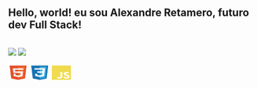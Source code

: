 ## Hello, world! eu sou Alexandre Retamero, futuro dev Full Stack!

<div><br>
<img height="300px" src="https://github-readme-stats.vercel.app/api?username=aleretamero&show_icons=true&theme=dark&include_all_commits=true&count_private=true"/>
<img height="300px" src="https://github-readme-stats.vercel.app/api/top-langs/?username=aleretamero&layout=compact&langs_count=16&theme=dark"/>
</div>

<div><br>
  <img align="center" alt="" height="30" width="40" src="https://raw.githubusercontent.com/devicons/devicon/master/icons/html5/html5-original.svg">
  <img align="center" alt="" height="30" width="40" src="https://raw.githubusercontent.com/devicons/devicon/master/icons/css3/css3-original.svg">
  <img align="center" alt="" height="30" width="40" src="https://raw.githubusercontent.com/devicons/devicon/master/icons/javascript/javascript-plain.svg">
</div>